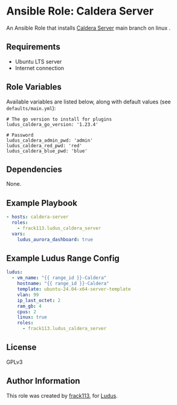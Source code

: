 # Ansible Role: Caldera Server

An Ansible Role that installs [Caldera Server](https://caldera.mitre.org/) main branch on linux .


## Requirements

- Ubuntu LTS server
- Internet connection

## Role Variables

Available variables are listed below, along with default values (see `defaults/main.yml`):

    # The go version to install for plugins
    ludus_caldera_go_version: '1.23.4'

    # Password 
    ludus_caldera_admin_pwd: 'admin'
    ludus_caldera_red_pwd: 'red'
    ludus_caldera_blue_pwd: 'blue'


## Dependencies

None.

## Example Playbook

```yaml
- hosts: caldera-server
  roles:
    - frack113.ludus_caldera_server
  vars:
    ludus_aurora_dashboard: true
```

## Example Ludus Range Config

```yaml
ludus:
  - vm_name: "{{ range_id }}-Caldera"
    hostname: "{{ range_id }}-Caldera"
    template: ubuntu-24.04-x64-server-template
    vlan: 99
    ip_last_octet: 2
    ram_gb: 4
    cpus: 2
    linux: true
    roles:
      - frack113.ludus_caldera_server
```

## License

[//]: # (If you change the License type, be sure to change the actual LICENSE file as well)
GPLv3

## Author Information

This role was created by [frack113](https://github.com/frack113), for [Ludus](https://ludus.cloud/).
